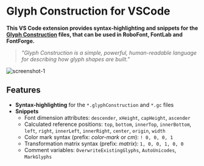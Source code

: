 # Glyph Construction for VSCode

**This VS Code extension provides syntax-highlighting and snippets for the [Glyph Construction](https://github.com/typemytype/GlyphConstruction#readme) files, that can be used in RoboFont, FontLab and FontForge.**

> _"Glyph Construction is a simple, powerful, human-readable language for describing how glyph shapes are built."_

![screenshot-1](https://github.com/adbac/GlyphConstruction-Language-Extension/assets/126618591/6f86a68c-5cca-4b43-8f00-f44c11095fdb)

## Features

- **Syntax-highlighting** for the `*.glyphConstruction` and `*.gc` files
- **Snippets**
    - Font dimension attributes: `descender`, `xHeight`, `capHeight`, `ascender`
    - Calculated reference positions: `top`, `bottom`, `innerTop`, `innerBottom`, `left`, `right`, `innerLeft`, `innerRight`, `center`, `origin`, `width`
    - Color mark syntax (prefix: _color-mark_ or _cm_): `! 0, 0, 0, 1`
    - Transformation matrix syntax (prefix: _matrix_): `1, 0, 0, 1, 0, 0`
    - Comment variables: `OverwriteExistingGlyphs`, `AutoUnicodes`, `MarkGlyphs`
